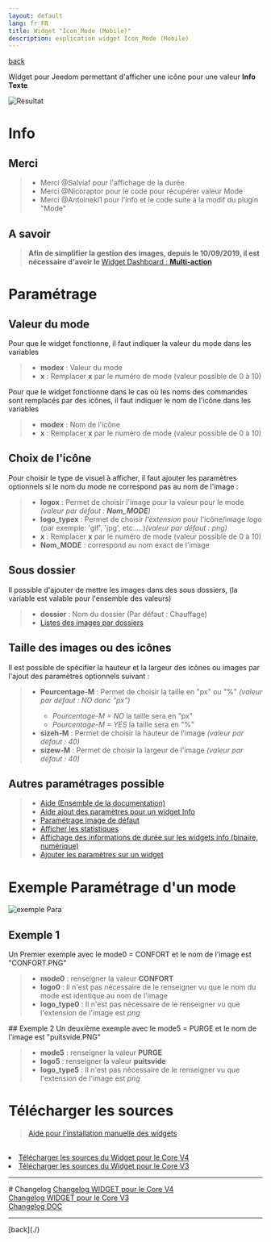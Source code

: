 ```yaml
---
layout: default
lang: fr_FR
title: Widget "Icon_Mode (Mobile)"
description: explication widget Icon_Mode (Mobile)
---
```

[back](./)

Widget pour Jeedom permettant d'afficher une icône pour une valeur <b>Info Texte</b>
<p><img src="../{{site.img}}/exemple/m/icone_mode.png" alt="Resultat" /></p>

# Info
## Merci
<blockquote>
    <ul>
        <li>Merci @Salviaf pour l'affichage de la durée</li>
        <li>Merci @Nicoraptor pour le code pour récupérer valeur Mode</li>
        <li>Merci @Antoinekl1 pour l'info et le code suite à la modif du plugin "Mode"</li>
    </ul>
</blockquote>

## A savoir
<blockquote>
<b>Afin de simplifier la gestion des images, depuis le 10/09/2019, il est nécessaire d'avoir le </b><a href="WIDGET_d_Multi_action_Defaut">Widget Dashboard : <b>Multi-action</b></a>
</blockquote>


# Paramétrage
## Valeur du mode
Pour que le widget fonctionne, il faut indiquer la valeur du mode dans les variables
<blockquote>
    <ul>
        <li><b>modex</b> : Valeur du mode</li>
        <li><b>x</b> : Remplacer <b>x</b> par le numéro de mode (valeur possible de 0 à 10)</li>
    </ul>
</blockquote>

Pour que le widget fonctionne dans le cas où les noms des commandes sont remplacés par des icônes, il faut indiquer le nom de l'icône dans les variables
<blockquote>
    <ul>
        <li><b>modex</b> : Nom de l'icône</li>
        <li><b>x</b> : Remplacer <b>x</b> par le numéro de mode (valeur possible de 0 à 10)</li>
    </ul>
</blockquote>

## Choix de l'icône
Pour choisir le type de visuel à afficher, il faut ajouter les paramètres optionnels si le nom du mode ne correspond pas au nom de l'image :
<blockquote>
    <ul>
        <li><b>logox</b> : Permet de choisir l'image pour la valeur pour le mode <i>(valeur par défaut : <b>Nom_MODE</b>)</i></li>
        <li><b>logo_typex</b> : Permet de choisir <i>l'extension</i> pour l'icône/image <i>logo</i> (par exemple: 'gif', 'jpg', etc.....)<i>(valeur par défaut : png)</i></li>
        <li><b>x</b> : Remplacer <b>x</b> par le numéro de mode (valeur possible de 0 à 10)</li>
        <li><b>Nom_MODE</b> : correspond au nom exact de l'image</li>
    </ul>
</blockquote>


## Sous dossier
Il possible d'ajouter de mettre les images dans des sous dossiers, (la variable est valable pour l'ensemble des valeurs)
<blockquote>
    <ul>
        <li><b>dossier</b> : Nom du dossier (Par défaut : Chauffage)</li>
        <li><a href="List_img.html">Listes des images par dossiers</a></li>
    </ul>
</blockquote>

## Taille des images ou des icônes
Il est possible de spécifier la hauteur et la largeur des icônes ou images par l'ajout des paramètres optionnels suivant :
<blockquote>
    <ul>
        <li><b>Pourcentage-M</b> : Permet de choisir la taille en "px" ou "%" <i>(valeur par défaut : NO donc "px")</i></li>
        <ul>
            <li><i>Pourcentage-M = NO</i> la taille sera en "px"</li>
            <li><i>Pourcentage-M = YES</i> la taille sera en "%"</li>
        </ul>
        <li><b>sizeh-M</b> : Permet de choisir la hauteur de l'image <i>(valeur par défaut : 40)</i></li>
        <li><b>sizew-M</b> : Permet de choisir la largeur de l'image <i>(valeur par défaut : 40)</i></li>
    </ul>
</blockquote>

## Autres paramétrages possible
<blockquote>
    <ul>
        <li><a href="{{site.baseurl}}/{{site.help}}/{{page.lang}}/">Aide (Ensemble de la documentation)</a></li>
        <li><a href="{{site.baseurl}}/{{site.help}}/{{page.lang}}/config_info">Aide ajout des paramètres pour un widget Info</a></li>
        <li><a href="{{site.baseurl}}/{{site.help}}/{{page.lang}}/error">Paramétrage image de défaut</a></li>
        <li><a href="{{site.baseurl}}/{{site.help}}/{{page.lang}}/stats">Afficher les statistiques</a></li>
        <li><a href="{{site.baseurl}}/{{site.help}}/{{page.lang}}/stats_temps">Affichage des informations de durée sur les widgets info (binaire, numérique)</a></li>
        <li><a href="{{site.baseurl}}/{{site.help}}/{{page.lang}}/para">Ajouter les paramètres sur un widget</a></li>
    </ul>
</blockquote>

# Exemple Paramétrage d'un mode
<p><img src="../{{site.img}}/JEEDOM_Icon_Mode_Para mode.png" alt="exemple Para" /></p>

## Exemple 1
Un Premier exemple avec le mode0 = CONFORT et le nom de l'image est "CONFORT.PNG"
<blockquote>
    <ul>
        <li><b>mode0</b> : renseigner la valeur <b>CONFORT</b></li>
        <li><b>logo0</b> : Il n'est pas nécessaire de le renseigner vu que le nom du mode est identique au nom de l'image</li>
        <li><b>logo_type0</b> : Il n'est pas nécessaire de le renseigner vu que l'extension de l'image est <i>png</i></li>
    </ul>
</blockquote>
## Exemple 2
Un deuxième exemple avec le mode5 = PURGE et le nom de l'image est "puitsvide.PNG"
<blockquote>
    <ul>
        <li><b>mode5</b> : renseigner la valeur <b>PURGE</b></li>
        <li><b>logo5</b> : renseigner la valeur <b>puitsvide</b></li>
        <li><b>logo_type5</b> : Il n'est pas nécessaire de le renseigner vu que l'extension de l'image est <i>png</i></li>
    </ul>
</blockquote>

# Télécharger les sources
><a href="{{site.baseurl}}/{{site.help}}/{{page.lang}}/install_manu">Aide pour l'installation manuelle des widgets</a>
<br/>

<li><a href="https://github.com/JEALG/JEEDOM-Icon_Mode--Mobile/tree/masterv4">Télécharger les sources du Widget pour le Core V4</a></li>
<li><a href="https://github.com/JEALG/JEEDOM-Icon_Mode--Mobile/tree/master">Télécharger les sources du Widget pour le Core V3</a></li>

<hr />
# Changelog
<a href="https://github.com/JEALG/JEEDOM-Icon_Mode--Mobile/commits/masterv4">Changelog WIDGET pour le Core V4</a><br/>
<a href="https://github.com/JEALG/JEEDOM-Icon_Mode--Mobile/commits/master">Changelog WIDGET pour le Core V3</a><br/>
<a href="https://github.com/JEALG/JEEDOM-Widget_JAG-doc/commits/master">Changelog DOC</a>

<hr />
[back](./)